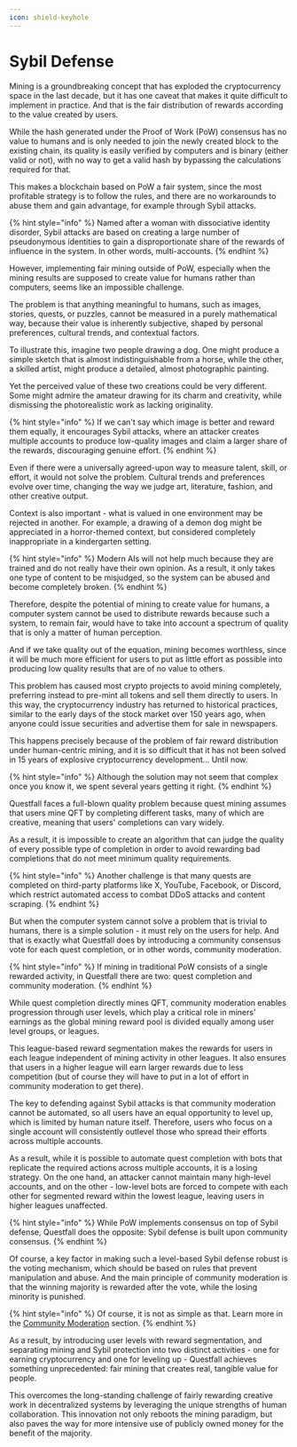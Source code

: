 ```yaml
---
icon: shield-keyhole
---
```


# Sybil Defense

Mining is a groundbreaking concept that has exploded the cryptocurrency space in the last decade, but it has one caveat that makes it quite difficult to implement in practice. And that is the fair distribution of rewards according to the value created by users.

While the hash generated under the Proof of Work (PoW) consensus has no value to humans and is only needed to join the newly created block to the existing chain, its quality is easily verified by computers and is binary (either valid or not), with no way to get a valid hash by bypassing the calculations required for that.

This makes a blockchain based on PoW a fair system, since the most profitable strategy is to follow the rules, and there are no workarounds to abuse them and gain advantage, for example through Sybil attacks.

{% hint style="info" %}
Named after a woman with dissociative identity disorder, Sybil attacks are based on creating a large number of pseudonymous identities to gain a disproportionate share of the rewards of influence in the system. In other words, multi-accounts.
{% endhint %}

However, implementing fair mining outside of PoW, especially when the mining results are supposed to create value for humans rather than computers, seems like an impossible challenge.

The problem is that anything meaningful to humans, such as images, stories, quests, or puzzles, cannot be measured in a purely mathematical way, because their value is inherently subjective, shaped by personal preferences, cultural trends, and contextual factors.

To illustrate this, imagine two people drawing a dog. One might produce a simple sketch that is almost indistinguishable from a horse, while the other, a skilled artist, might produce a detailed, almost photographic painting.&#x20;

Yet the perceived value of these two creations could be very different. Some might admire the amateur drawing for its charm and creativity, while dismissing the photorealistic work as lacking originality.

{% hint style="info" %}
If we can't say which image is better and reward them equally, it encourages Sybil attacks, where an attacker creates multiple accounts to produce low-quality images and claim a larger share of the rewards, discouraging genuine effort.
{% endhint %}

Even if there were a universally agreed-upon way to measure talent, skill, or effort, it would not solve the problem. Cultural trends and preferences evolve over time, changing the way we judge art, literature, fashion, and other creative output.

Context is also important - what is valued in one environment may be rejected in another. For example, a drawing of a demon dog might be appreciated in a horror-themed context, but considered completely inappropriate in a kindergarten setting.

{% hint style="info" %}
Modern AIs will not help much because they are trained and do not really have their own opinion. As a result, it only takes one type of content to be misjudged, so the system can be abused and become completely broken.
{% endhint %}

Therefore, despite the potential of mining to create value for humans, a computer system cannot be used to distribute rewards because such a system, to remain fair, would have to take into account a spectrum of quality that is only a matter of human perception.

And if we take quality out of the equation, mining becomes worthless, since it will be much more efficient for users to put as little effort as possible into producing low quality results that are of no value to others.

This problem has caused most crypto projects to avoid mining completely, preferring instead to pre-mint all tokens and sell them directly to users. In this way, the cryptocurrency industry has returned to historical practices, similar to the early days of the stock market over 150 years ago, when anyone could issue securities and advertise them for sale in newspapers.

This happens precisely because of the problem of fair reward distribution under human-centric mining, and it is so difficult that it has not been solved in 15 years of explosive cryptocurrency development... Until now.

{% hint style="info" %}
Although the solution may not seem that complex once you know it, we spent several years getting it right.
{% endhint %}

Questfall faces a full-blown quality problem because quest mining assumes that users mine QFT by completing different tasks, many of which are creative, meaning that users' completions can vary widely.&#x20;

As a result, it is impossible to create an algorithm that can judge the quality of every possible type of completion in order to avoid rewarding bad completions that do not meet minimum quality requirements.

{% hint style="info" %}
Another challenge is that many quests are completed on third-party platforms like X, YouTube, Facebook, or Discord, which restrict automated access to combat DDoS attacks and content scraping.
{% endhint %}

But when the computer system cannot solve a problem that is trivial to humans, there is a simple solution - it must rely on the users for help. And that is exactly what Questfall does by introducing a community consensus vote for each quest completion, or in other words, community moderation.

{% hint style="info" %}
If mining in traditional PoW consists of a single rewarded activity, in Questfall there are two: quest completion and community moderation.
{% endhint %}

While quest completion directly mines QFT, community moderation enables progression through user levels, which play a critical role in miners' earnings as the global mining reward pool is divided equally among user level groups, or leagues.

This league-based reward segmentation makes the rewards for users in each league independent of mining activity in other leagues. It also ensures that users in a higher league will earn larger rewards due to less competition (but of course they will have to put in a lot of effort in community moderation to get there).

The key to defending against Sybil attacks is that community moderation cannot be automated, so all users have an equal opportunity to level up, which is limited by human nature itself. Therefore, users who focus on a single account will consistently outlevel those who spread their efforts across multiple accounts.

As a result, while it is possible to automate quest completion with bots that replicate the required actions across multiple accounts, it is a losing strategy. On the one hand, an attacker cannot maintain many high-level accounts, and on the other - low-level bots are forced to compete with each other for segmented reward within the lowest league, leaving users in higher leagues unaffected.

{% hint style="info" %}
While PoW implements consensus on top of Sybil defense, Questfall does the opposite: Sybil defense is built upon community consensus.
{% endhint %}

Of course, a key factor in making such a level-based Sybil defense robust is the voting mechanism, which should be based on rules that prevent manipulation and abuse. And the main principle of community moderation is that the winning majority is rewarded after the vote, while the losing minority is punished.

{% hint style="info" %}
Of course, it is not as simple as that. Learn more in the [Community Moderation](../quest-mining/moderation/) section.
{% endhint %}

As a result, by introducing user levels with reward segmentation, and separating mining and Sybil protection into two distinct activities - one for earning cryptocurrency and one for leveling up - Questfall achieves something unprecedented: fair mining that creates real, tangible value for people.

This overcomes the long-standing challenge of fairly rewarding creative work in decentralized systems by leveraging the unique strengths of human collaboration. This innovation not only reboots the mining paradigm, but also paves the way for more intensive use of publicly owned money for the benefit of the majority.

